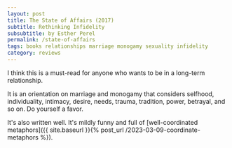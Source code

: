 ```yaml
---
layout: post
title: The State of Affairs (2017)
subtitle: Rethinking Infidelity
subsubtitle: by Esther Perel
permalink: /state-of-affairs
tags: books relationships marriage monogamy sexuality infidelity
category: reviews
---
```


I think this is a must-read for anyone who wants to be in a long-term relationship.
<!--more-->
It is an orientation on marriage and monogamy that considers selfhood, individuality, intimacy, desire, needs, trauma, tradition, power, betrayal, and so on.
Do yourself a favor.

It's also written well.
It's mildly funny and full of [well-coordinated metaphors]({{ site.baseurl }}{% post_url /2023-03-09-coordinate-metaphors %}).
